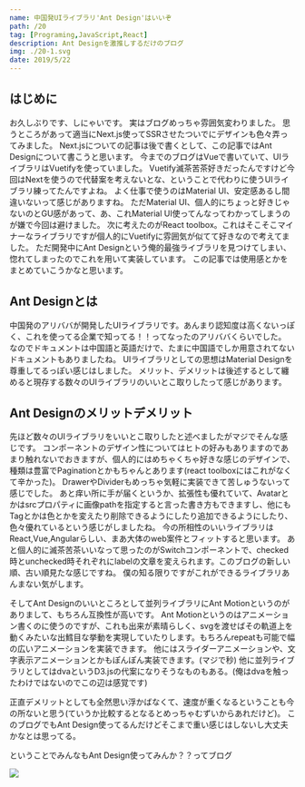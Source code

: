 ```yaml
---
name: 中国発UIライブラリ'Ant Design'はいいぞ
path: /20
tag: [Programing,JavaScript,React]
description: Ant Designを激推しするだけのブログ
img: ./20-1.svg
date: 2019/5/22
---
```


## はじめに
お久しぶりです、しにゃいです。
実はブログめっちゃ雰囲気変わりました。
思うところがあって適当にNext.js使ってSSRさせたついでにデザインも色々弄ってみました。
Next.jsについての記事は後で書くとして、この記事ではAnt Designについて書こうと思います。
今までのブログはVueで書いていて、UIライブラリはVuetifyを使っていました。
Vuetify滅茶苦茶好きだったんですけど今回はNextを使うので代替案を考えないとな、ということで代わりに使うUIライブラリ練ってたんですよね。
よく仕事で使うのはMaterial UI、安定感あるし間違いないって感じがありますね。
ただMaterial UI、個人的にちょっと好きじゃないのとGU感があって、あ、これMaterial UI使ってんなってわかってしまうのが嫌で今回は避けました。
次に考えたのがReact toolbox。これはそこそこマイナーなライブラリですが個人的にVuetifyに雰囲気が似てて好きなので考えてました。
ただ開発中にAnt Designという俺的最強ライブラリを見つけてしまい、惚れてしまったのでこれを用いて実装しています。
この記事では使用感とかをまとめていこうかなと思います。

## Ant Designとは
中国発のアリババが開発したUIライブラリです。あんまり認知度は高くないっぽく、これを使ってる企業で知ってる！！ってなったのアリババくらいでした。
なのでドキュメントは中国語と英語だけで、たまに中国語でしか用意されてないドキュメントもありましたね。
UIライブラリとしての思想はMaterial Designを尊重してるっぽい感じはしました。
メリット、デメリットは後述するとして纏めると現存する数々のUIライブラリのいいとこ取りしたって感じがあります。

## Ant Designのメリットデメリット
先ほど数々のUIライブラリをいいとこ取りしたと述べましたがマジでそんな感じです。
コンポーネントのデザイン性についてはヒトの好みもありますのであまり触れないでおきますが、個人的にはめちゃくちゃ好きな感じのデザインで、種類は豊富でPaginationとかもちゃんとあります(react toolboxにはこれがなくて辛かった)。
DrawerやDividerもめっちゃ気軽に実装できて苦しゅうないって感じでした。
あと痒い所に手が届くというか、拡張性も優れていて、Avatarとかはsrcプロパティに画像pathを指定すると言った書き方もできますし、他にもTagとかは色とかを変えたり削除できるようにしたり追加できるようにしたり、色々優れているという感じがしましたね。
今の所相性のいいライブラリはReact,Vue,Angularらしい、まあ大体のweb案件とフィットすると思います。
あと個人的に滅茶苦茶いいなって思ったのがSwitchコンポーネントで、checked時とunchecked時それぞれにlabelの文章を変えられます。このブログの新しい順、古い順見たな感じですね。
僕の知る限りですがこれができるライブラリあんまない気がします。

そしてAnt Designのいいところとして並列ライブラリにAnt Motionというのがありまして、もちろん互換性が高いです。
Ant Motionというのはアニメーション書くのに使うのですが、これも出来が素晴らしく、svgを渡せばその軌道上を動くみたいな出鱈目な挙動を実現していたりします。もちろんrepeatも可能で幅の広いアニメーションを実装できます。
他にはスライダーアニメーションや、文字表示アニメーションとかもぽんぽん実装できます。(マジで秒)
他に並列ライブラリとしてはdvaというD3.jsの代案になりそうなものもある。(俺はdvaを触ったわけではないのでこの辺は感覚です)

正直デメリットとしても全然思い浮かばなくて、速度が重くなるということも今の所ないと思う(ていうか比較するとなるとめっちゃむずいからあれだけど)。
このブログでもAnt Design使ってるんだけどそこまで重い感じはしないし大丈夫かなとは思ってる。

ということでみんなもAnt Design使ってみんか？？ってブログ

[<img src="/20-1.svg" />](https://ant.design/)